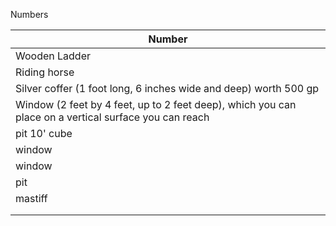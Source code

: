 Numbers

| Number                    |
| ------------------------- |
| Wooden Ladder             |
| Riding horse              |
|Silver coffer (1 foot long, 6 inches wide and deep) worth 500 gp |
| Window (2 feet by 4 feet, up to 2 feet deep), which you can place on a vertical surface you can reach      |
| pit 10' cube              |
| window                    |
| window                    |
| pit                       |
| mastiff                   |
|                           |
|                           | 




